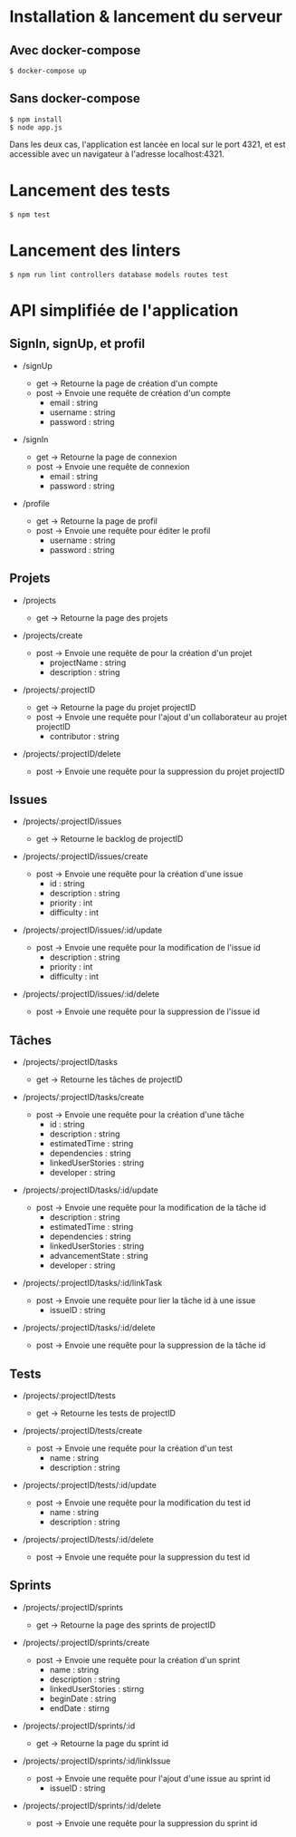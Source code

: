 # Installation & lancement du serveur

## Avec docker-compose

    $ docker-compose up

## Sans docker-compose

    $ npm install
    $ node app.js

Dans les deux cas, l'application est lancée en local sur le port 4321, et est accessible avec un navigateur à l'adresse localhost:4321.

# Lancement des tests

    $ npm test

# Lancement des linters

    $ npm run lint controllers database models routes test

# API simplifiée de l'application

## SignIn, signUp, et profil

- /signUp
  - get &rarr; Retourne la page de création d'un compte
  - post &rarr; Envoie une requête de création d'un compte
    - email : string
    - username : string
    - password : string

- /signIn
  - get &rarr; Retourne la page de connexion
  - post &rarr; Envoie une requête de connexion
    - email : string
    - password : string

- /profile
  - get &rarr; Retourne la page de profil
  - post &rarr; Envoie une requête pour éditer le profil
    - username : string
    - password : string

## Projets

- /projects
  - get &rarr; Retourne la page des projets

- /projects/create
  - post &rarr; Envoie une requête de pour la création d'un projet
    - projectName : string
    - description : string

- /projects/:projectID 
  - get &rarr; Retourne la page du projet projectID
  - post &rarr; Envoie une requête pour l'ajout d'un collaborateur au projet projectID
    - contributor : string

- /projects/:projectID/delete
  - post &rarr; Envoie une requête pour la suppression du projet projectID

## Issues

- /projects/:projectID/issues
  - get &rarr; Retourne le backlog de projectID

- /projects/:projectID/issues/create
  - post &rarr; Envoie une requête pour la création d'une issue
    - id : string
    - description : string
    - priority : int
    - difficulty : int 

- /projects/:projectID/issues/:id/update
  - post &rarr; Envoie une requête pour la modification de l'issue id
    - description : string
    - priority : int
    - difficulty : int 

- /projects/:projectID/issues/:id/delete
  - post &rarr; Envoie une requête pour la suppression de l'issue id

## Tâches

- /projects/:projectID/tasks
  - get &rarr; Retourne les tâches de projectID

- /projects/:projectID/tasks/create
  - post &rarr; Envoie une requête pour la création d'une tâche
    - id : string
    - description : string
    - estimatedTime : string
    - dependencies : string
    - linkedUserStories : string
    - developer : string

- /projects/:projectID/tasks/:id/update
  - post &rarr; Envoie une requête pour la modification de la tâche id
    - description : string
    - estimatedTime : string
    - dependencies : string
    - linkedUserStories : string
    - advancementState : string
    - developer : string

- /projects/:projectID/tasks/:id/linkTask
  - post &rarr; Envoie une requête pour lier la tâche id à une issue
    - issueID : string

- /projects/:projectID/tasks/:id/delete
  - post &rarr; Envoie une requête pour la suppression de la tâche id

## Tests

- /projects/:projectID/tests
  - get &rarr; Retourne les tests de projectID

- /projects/:projectID/tests/create
  - post &rarr; Envoie une requête pour la création d'un test
    - name : string
    - description : string

- /projects/:projectID/tests/:id/update
  - post &rarr; Envoie une requête pour la modification du test id
    - name : string
    - description : string

- /projects/:projectID/tests/:id/delete
  - post &rarr; Envoie une requête pour la suppression du test id

## Sprints 

- /projects/:projectID/sprints
  - get &rarr; Retourne la page des sprints de projectID

- /projects/:projectID/sprints/create
  - post &rarr; Envoie une requête pour la création d'un sprint
    - name : string
    - description : string
    - linkedUserStories : stirng
    - beginDate : string
    - endDate : stirng

- /projects/:projectID/sprints/:id
  - get &rarr; Retourne la page du sprint id

- /projects/:projectID/sprints/:id/linkIssue
  - post &rarr; Envoie une requête pour l'ajout d'une issue au sprint id
    - issueID : string

- /projects/:projectID/sprints/:id/delete
  - post &rarr; Envoie une requête pour la suppression du sprint id
